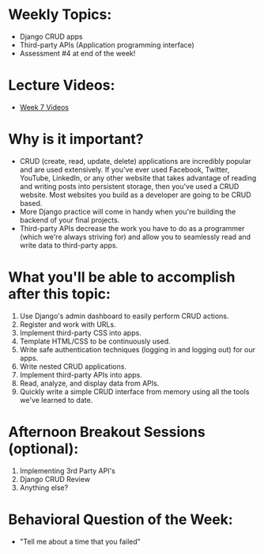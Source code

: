 # Weekly Topics:
- Django CRUD apps
- Third-party APIs (Application programming interface)
- Assessment #4 at end of the week!

# Lecture Videos:
- [Week 7 Videos](https://www.youtube.com/watch?v=d4aAm1v8ecQ&list=PLu0CiQ7bzwES1o9EOzqk6gVFY2DUj4B6v)

# Why is it important?
- CRUD (create, read, update, delete) applications are incredibly popular and are used extensively. If you've ever used Facebook, Twitter, YouTube, LinkedIn, or any other website that takes advantage of reading and writing posts into persistent storage, then you've used a CRUD website. Most websites you build as a developer are going to be CRUD based.
- More Django practice will come in handy when you're building the backend of your final projects.
- Third-party APIs decrease the work you have to do as a programmer (which we're always striving for) and allow you to seamlessly read and write data to third-party apps.

# What you'll be able to accomplish after this topic:
1. Use Django's admin dashboard to easily perform CRUD actions.
3. Register and work with URLs.
4. Implement third-party CSS into apps.
5. Template HTML/CSS to be continuously used.
6. Write safe authentication techniques (logging in and logging out) for our apps.
7. Write nested CRUD applications.
8. Implement third-party APIs into apps.
9. Read, analyze, and display data from APIs.
10. Quickly write a simple CRUD interface from memory using all the tools we've learned to date.

# Afternoon Breakout Sessions (optional):
1. Implementing 3rd Party API's 
2. Django CRUD Review
3. Anything else?

# Behavioral Question of the Week:
- "Tell me about a time that you failed"
